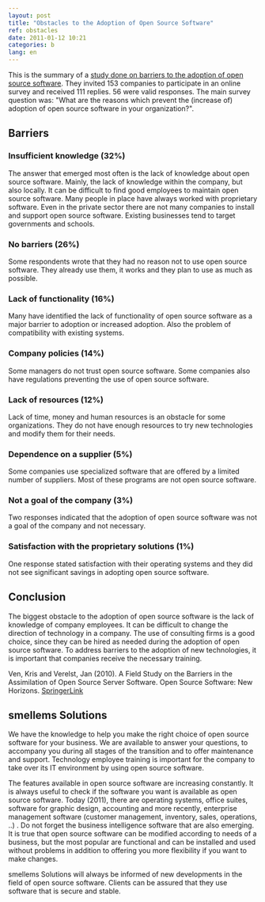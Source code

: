 ```yaml
---
layout: post
title: "Obstacles to the Adoption of Open Source Software"
ref: obstacles
date: 2011-01-12 10:21
categories: b
lang: en
---
```


This is the summary of a [study done on barriers to the adoption of open source software](http://www.springerlink.com/content/643v7302n671wu59/). They invited 153 companies to participate in an online survey and received 111 replies. 56 were valid responses. The main survey question was: "What are the reasons which prevent the (increase of) adoption of open source software in your organization?".

## Barriers
### Insufficient knowledge (32%)
The answer that emerged most often is the lack of knowledge about open source software. Mainly, the lack of knowledge within the company, but also locally. It can be difficult to find good employees to maintain open source software. Many people in place have always worked with proprietary software. Even in the private sector there are not many companies to install and support open source software. Existing businesses tend to target governments and schools.

### No barriers (26%)
Some respondents wrote that they had no reason not to use open source software. They already use them, it works and they plan to use as much as possible.

### Lack of functionality (16%)
Many have identified the lack of functionality of open source software as a major barrier to adoption or increased adoption. Also the problem of compatibility with existing systems.

### Company policies (14%)
Some managers do not trust open source software. Some companies also have regulations preventing the use of open source software.

### Lack of resources (12%)
Lack of time, money and human resources is an obstacle for some organizations. They do not have enough resources to try new technologies and modify them for their needs.

### Dependence on a supplier (5%)
Some companies use specialized software that are offered by a limited number of suppliers. Most of these programs are not open source software.

### Not a goal of the company (3%)
Two responses indicated that the adoption of open source software was not a goal of the company and not necessary.

### Satisfaction with the proprietary solutions (1%)
One response stated satisfaction with their operating systems and they did not see significant savings in adopting open source software.

## Conclusion
The biggest obstacle to the adoption of open source software is the lack of knowledge of company employees. It can be difficult to change the direction of technology in a company. The use of consulting firms is a good choice, since they can be hired as needed during the adoption of open source software. To address barriers to the adoption of new technologies, it is important that companies receive the necessary training.

Ven, Kris and Verelst, Jan (2010). A Field Study on the Barriers in the Assimilation of Open Source Server Software. Open Source Software: New Horizons. [SpringerLink](http://www.springerlink.com/content/643v7302n671wu59/)


## smellems Solutions
We have the knowledge to help you make the right choice of open source software for your business. We are available to answer your questions, to accompany you during all stages of the transition and to offer maintenance and support. Technology employee training is important for the company to take over its IT environment by using open source software.

The features available in open source software are increasing constantly. It is always useful to check if the software you want is available as open source software. Today (2011), there are operating systems, office suites, software for graphic design, accounting and more recently, enterprise management software (customer management, inventory, sales, operations, ..) . Do not forget the business intelligence software that are also emerging. It is true that open source software can be modified according to needs of a business, but the most popular are functional and can be installed and used without problems in addition to offering you more flexibility if you want to make changes.

smellems Solutions will always be informed of new developments in the field of open source software. Clients can be assured that they use software that is secure and stable.

